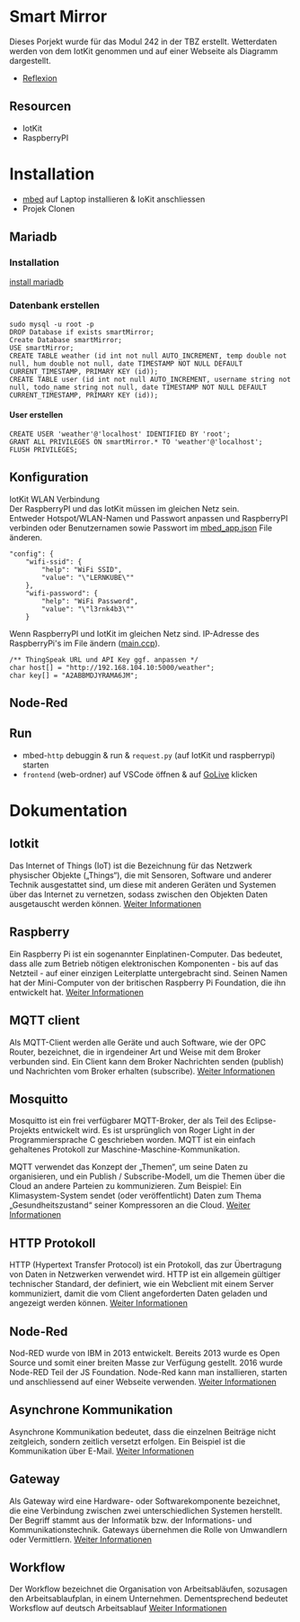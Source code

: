 # Smart Mirror
Dieses Porjekt wurde für das Modul 242 in der TBZ erstellt. Wetterdaten werden von dem IotKit genommen und auf einer Webseite als Diagramm dargestellt.
- [Reflexion](https://github.com/EAlbanese/smartMirror/wiki/Reflexion)

## Resourcen
- IotKit
- RaspberryPI

# Installation
- [mbed](https://os.mbed.com/docs/mbed-os/v6.15/quick-start/build-with-mbed-cli.html) auf Laptop installieren & IoKit anschliessen
- Projek Clonen


## Mariadb
### Installation
[install mariadb](https://mariadb.com/kb/en/installing-mariadb-msi-packages-on-windows/)
### Datenbank erstellen
<pre><code>sudo mysql -u root -p
DROP Database if exists smartMirror;
Create Database smartMirror;
USE smartMirror;
CREATE TABLE weather (id int not null AUTO_INCREMENT, temp double not null, hum double not null, date TIMESTAMP NOT NULL DEFAULT CURRENT_TIMESTAMP, PRIMARY KEY (id));
CREATE TABLE user (id int not null AUTO_INCREMENT, username string not null, todo_name string not null, date TIMESTAMP NOT NULL DEFAULT CURRENT_TIMESTAMP, PRIMARY KEY (id));
</pre></code>
#### User erstellen
<pre><code>CREATE USER 'weather'@'localhost' IDENTIFIED BY 'root';
GRANT ALL PRIVILEGES ON smartMirror.* TO 'weather'@'localhost';
FLUSH PRIVILEGES;
</pre></code>

## Konfiguration
IotKit WLAN Verbindung <br/>
Der RaspberryPI und das IotKit müssen im gleichen Netz sein.<br />
Entweder Hotspot/WLAN-Namen und Passwort anpassen und RaspberryPI verbinden oder Benutzernamen sowie Passwort im [mbed_app.json](https://github.com/EAlbanese/smartMirror/blob/main/http/mbed_app.json) File änderen.
<pre><code>"config": {
    "wifi-ssid": {
        "help": "WiFi SSID",
        "value": "\"LERNKUBE\""
    },
    "wifi-password": {
        "help": "WiFi Password",
        "value": "\"l3rnk4b3\""
    }
</pre></code>

Wenn RaspberryPI und IotKit im gleichen Netz sind. 
IP-Adresse des RaspberryPi's im File ändern ([main.ccp](https://github.com/EAlbanese/smartMirror/blob/main/http/main.cpp)).
<pre><code>/** ThingSpeak URL und API Key ggf. anpassen */
char host[] = "http://192.168.104.10:5000/weather";
char key[] = "A2ABBMDJYRAMA6JM";
</pre></code>

## Node-Red


## Run
- mbed-``http`` debuggin & run & ``request.py`` (auf IotKit und raspberrypi) starten
- ``frontend`` (web-ordner) auf VSCode öffnen & auf [GoLive](https://morioh.com/p/d50494a9ffaa) klicken

# Dokumentation
## Iotkit
Das Internet of Things (IoT) ist die Bezeichnung für das Netzwerk physischer Objekte („Things“), die mit Sensoren, Software und anderer Technik ausgestattet sind, um diese mit anderen Geräten und Systemen über das Internet zu vernetzen, sodass zwischen den Objekten Daten ausgetauscht werden können.
[Weiter Informationen](https://incloud.de/download/iot-leitfaden-whitepaper/?utm_campaign=google-ads-txt-dl-iot-landkarte&utm_source=google-ads&utm_medium=cpc&utm_term=iot&pk_content=560541420865&pk_source=google-ads&pk_medium=cpc&gclid=cjwkcajwve2tbhbyeiwaaktm1dkwnyev7lekqeazrsfuvlbnmlfp6ij9e_oymllic7t_q3t4m27cwbocsyqqavd_bwe)

## Raspberry
Ein Raspberry Pi ist ein sogenannter Einplatinen-Computer. Das bedeutet, dass alle zum Betrieb nötigen elektronischen Komponenten - bis auf das Netzteil - auf einer einzigen Leiterplatte untergebracht sind. Seinen Namen hat der Mini-Computer von der britischen Raspberry Pi Foundation, die ihn entwickelt hat.
[Weiter Informationen](https://de.wikipedia.org/wiki/Raspberry_Pi)

## MQTT client
Als MQTT-Client werden alle Geräte und auch Software, wie der OPC Router, bezeichnet, die in irgendeiner Art und Weise mit dem Broker verbunden sind. Ein Client kann dem Broker Nachrichten senden (publish) und Nachrichten vom Broker erhalten (subscribe).
[Weiter Informationen](https://mqtt.org/software/)

## Mosquitto
Mosquitto ist ein frei verfügbarer MQTT-Broker, der als Teil des Eclipse-Projekts entwickelt wird. Es ist ursprünglich von Roger Light in der Programmiersprache C geschrieben worden. MQTT ist ein einfach gehaltenes Protokoll zur Maschine-Maschine-Kommunikation. 

MQTT verwendet das Konzept der „Themen“, um seine Daten zu organisieren, und ein Publish / Subscribe-Modell, um die Themen über die Cloud an andere Parteien zu kommunizieren. Zum Beispiel: Ein Klimasystem-System sendet (oder veröffentlicht) Daten zum Thema „Gesundheitszustand“ seiner Kompressoren an die Cloud.
[Weiter Informationen](https://www.woellsdorf-wetter.de/software/mosquitto.html)

## HTTP Protokoll
HTTP (Hypertext Transfer Protocol) ist ein Protokoll, das zur Übertragung von Daten in Netzwerken verwendet wird. HTTP ist ein allgemein gültiger technischer Standard, der definiert, wie ein Webclient mit einem Server kommuniziert, damit die vom Client angeforderten Daten geladen und angezeigt werden können.
[Weiter Informationen](https://www.ionos.de/digitalguide/hosting/hosting-technik/was-ist-http/)

## Node-Red
Nod-RED wurde von IBM in 2013 entwickelt. Bereits 2013 wurde es Open Source und somit einer breiten Masse zur Verfügung gestellt. 2016 wurde Node-RED Teil der JS Foundation. Node-Red kann man installieren, starten und anschliessend auf einer Webseite verwenden.
[Weiter Informationen](https://smarthome-training.com/de/was-ist-node-red/)

## Asynchrone Kommunikation
Asynchrone Kommunikation bedeutet, dass die einzelnen Beiträge nicht zeitgleich, sondern zeitlich versetzt erfolgen. Ein Beispiel ist die Kommunikation über E-Mail.
[Weiter Informationen](https://www.e-teaching.org/technik/kommunikation/asynchron)

## Gateway
Als Gateway wird eine Hardware- oder Softwarekomponente bezeichnet, die eine Verbindung zwischen zwei unterschiedlichen Systemen herstellt. Der Begriff stammt aus der Informatik bzw. der Informations- und Kommunikationstechnik. Gateways übernehmen die Rolle von Umwandlern oder Vermittlern.
[Weiter Informationen](https://www.placetel.de/ratgeber/gateway)

## Workflow
Der Workflow bezeichnet die Organisation von Arbeitsabläufen, sozusagen den Arbeitsablaufplan, in einem Unternehmen. Dementsprechend bedeutet Worksflow auf deutsch Arbeitsablauf
[Weiter Informationen](https://sumup.de/rechnungen/lexikon/workflow/)
